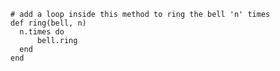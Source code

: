 	# add a loop inside this method to ring the bell 'n' times
	def ring(bell, n)
	  n.times do
	      bell.ring
	  end
	end  